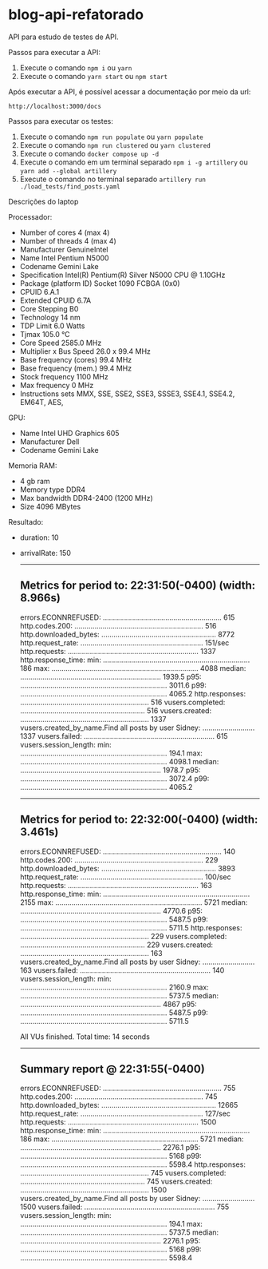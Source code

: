 # blog-api-refatorado

API para estudo de testes de API.

Passos para executar a API:

1. Execute o comando `npm i` ou `yarn`
2. Execute o comando `yarn start` ou `npm start`

Após executar a API, é possível acessar a documentação por meio da url:

```
http://localhost:3000/docs
```

Passos para executar os testes:

1. Execute o comando `npm run populate` ou `yarn populate`
2. Execute o comando `npm run clustered` ou `yarn clustered`
3. Execute o comando `docker compose up -d`
4. Execute o comando em um terminal separado `npm i -g artillery` ou `yarn add --global artillery`
5. Execute o comando no terminal separado `artillery run ./load_tests/find_posts.yaml`


Descrições do laptop

Processador:
-	Number of cores		4 (max 4)
-	Number of threads	4 (max 4)
-	Manufacturer		GenuineIntel
-	Name			Intel Pentium N5000
-	Codename		Gemini Lake
-	Specification		Intel(R) Pentium(R) Silver N5000 CPU @ 1.10GHz
-	Package (platform ID)	Socket 1090 FCBGA (0x0)
-	CPUID			6.A.1
-	Extended CPUID		6.7A
-	Core Stepping		B0
-	Technology		14 nm
-	TDP Limit		6.0 Watts
-	Tjmax			105.0 °C
-	Core Speed		2585.0 MHz
-	Multiplier x Bus Speed	26.0 x 99.4 MHz
-	Base frequency (cores)	99.4 MHz
-	Base frequency (mem.)	99.4 MHz
-	Stock frequency		1100 MHz
-	Max frequency		0 MHz
-	Instructions sets	MMX, SSE, SSE2, SSE3, SSSE3, SSE4.1, SSE4.2, EM64T, AES,

GPU:
-    Name           Intel UHD Graphics 605
-    Manufacturer   Dell
-    Codename		Gemini Lake

Memoria RAM:
-    4 gb ram
-    Memory type		DDR4
-    Max bandwidth		DDR4-2400 (1200 MHz)
-    Size			4096 MBytes

Resultado:
-    duration: 10
-    arrivalRate: 150

        --------------------------------------
        Metrics for period to: 22:31:50(-0400) (width: 8.966s)
        --------------------------------------

        errors.ECONNREFUSED: ........................................................... 615
        http.codes.200: ................................................................ 516
        http.downloaded_bytes: ......................................................... 8772
        http.request_rate: ............................................................. 151/sec
        http.requests: ................................................................. 1337
        http.response_time:
          min: ......................................................................... 186
          max: ......................................................................... 4088
         median: ...................................................................... 1939.5
         p95: ......................................................................... 3011.6
         p99: ......................................................................... 4065.2
        http.responses: ................................................................ 516
        vusers.completed: .............................................................. 516
        vusers.created: ................................................................ 1337
        vusers.created_by_name.Find all posts by user Sidney: .......................... 1337
        vusers.failed: ................................................................. 615
        vusers.session_length:
        min: ......................................................................... 194.1
        max: ......................................................................... 4098.1
          median: ...................................................................... 1978.7
          p95: ......................................................................... 3072.4
          p99: ......................................................................... 4065.2


        --------------------------------------
        Metrics for period to: 22:32:00(-0400) (width: 3.461s)
        --------------------------------------

        errors.ECONNREFUSED: ........................................................... 140
        http.codes.200: ................................................................ 229
        http.downloaded_bytes: ......................................................... 3893
        http.request_rate: ............................................................. 100/sec
        http.requests: ................................................................. 163
        http.response_time:
          min: ......................................................................... 2155
          max: ......................................................................... 5721
          median: ...................................................................... 4770.6
          p95: ......................................................................... 5487.5
         p99: ......................................................................... 5711.5
        http.responses: ................................................................ 229
        vusers.completed: .............................................................. 229
        vusers.created: ................................................................ 163
        vusers.created_by_name.Find all posts by user Sidney: .......................... 163
        vusers.failed: ................................................................. 140
        vusers.session_length:
         min: ......................................................................... 2160.9
          max: ......................................................................... 5737.5
         median: ...................................................................... 4867
         p95: ......................................................................... 5487.5
          p99: ......................................................................... 5711.5


        All VUs finished. Total time: 14 seconds

        --------------------------------
        Summary report @ 22:31:55(-0400)
        --------------------------------

        errors.ECONNREFUSED: ........................................................... 755
        http.codes.200: ................................................................ 745
        http.downloaded_bytes: ......................................................... 12665
        http.request_rate: ............................................................. 127/sec
        http.requests: ................................................................. 1500
        http.response_time:
          min: ......................................................................... 186
          max: ......................................................................... 5721
          median: ...................................................................... 2276.1
          p95: ......................................................................... 5168
          p99: ......................................................................... 5598.4
        http.responses: ................................................................ 745
        vusers.completed: .............................................................. 745
        vusers.created: ................................................................ 1500
        vusers.created_by_name.Find all posts by user Sidney: .......................... 1500
        vusers.failed: ................................................................. 755
        vusers.session_length:
          min: ......................................................................... 194.1
         max: ......................................................................... 5737.5
         median: ...................................................................... 2276.1
         p95: ......................................................................... 5168
         p99: ......................................................................... 5598.4
